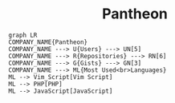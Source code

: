 <h1 align="center">Pantheon</h1>

```mermaid
graph LR
COMPANY_NAME{Pantheon}
COMPANY_NAME ---> U{Users} ---> UN[5]
COMPANY_NAME ---> R{Repositories} ---> RN[6]
COMPANY_NAME ---> G{Gists} ---> GN[3]
COMPANY_NAME ---> ML{Most Used<br>Languages}
ML --> Vim_Script[Vim Script]
ML --> PHP[PHP]
ML --> JavaScript[JavaScript]
```
